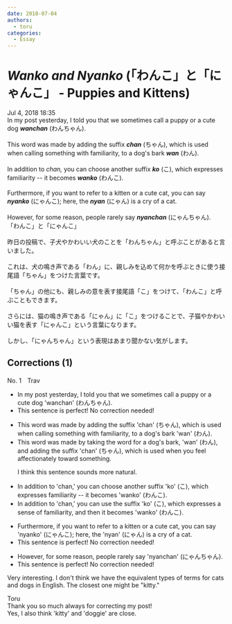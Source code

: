 ```yaml
---
date: 2018-07-04
authors:
  - toru
categories:
  - Essay
---
```


<h1 id="subject_show"><strong><em>Wanko and Nyanko</strong></em> (「わんこ」と「にゃんこ」 - Puppies and Kittens)</h1>
<div class="date">Jul 4, 2018 18:35</div>
<div id="post"><div id="body_show_ori">
In my post yesterday, I told you that we sometimes call a puppy or a cute dog <strong><em>wanchan</em></strong> (わんちゃん).<br/><br/>This word was made by adding the suffix <strong><em>chan</em></strong> (ちゃん), which is used when calling something with familiarity, to a dog's bark <strong><em>wan</em></strong> (わん).<br/><br/>In addition to <em>chan,</em> you can choose another suffix <strong><em>ko</em></strong> (こ), which expresses familiarity -- it becomes <strong><em>wanko</em></strong> (わんこ).<br/><br/>Furthermore, if you want to refer to a kitten or a cute cat, you can say <strong><em>nyanko</em></strong> (にゃんこ); here, the <strong><em>nyan</em></strong> (にゃん) is a cry of a cat.<br/><br/>However, for some reason, people rarely say <strong><em>nyanchan</em></strong> (にゃんちゃん).
</div></div>

<!-- more -->

<div id="post_ja"><div id="body_show_mo">
「わんこ」と「にゃんこ」<br/><br/>昨日の投稿で、子犬やかわいい犬のことを「わんちゃん」と呼ぶことがあると言いました。<br/><br/>これは、犬の鳴き声である「わん」に、親しみを込めて何かを呼ぶときに使う接尾語「ちゃん」をつけた言葉です。<br/><br/>「ちゃん」の他にも、親しみの意を表す接尾語「こ」をつけて、「わんこ」と呼ぶこともできます。<br/><br/>さらには、猫の鳴き声である「にゃん」に「こ」をつけることで、子猫やかわいい猫を表す「にゃんこ」という言葉になります。<br/><br/>しかし、「にゃんちゃん」という表現はあまり聞かない気がします。
</div></div>

## Corrections (1)
<div id="block"><div class="first_name"> No. 1　<span class="just_name">Trav</span></div><div id="block2">
<ul class="correction_field">
<li class="incorrect">In my post yesterday, I told you that we sometimes call a puppy or a cute dog 'wanchan' (わんちゃん).</li>
<li class="corrected perfect">This sentence is perfect! No correction needed!</li>
</ul>
<ul class="correction_field">
<li class="incorrect">This word was made by adding the suffix 'chan' (ちゃん), which is used when calling something with familiarity, to a dog's bark 'wan' (わん).</li>
<li class="corrected correct">
This word was made by <span class="f_blue">taking the word for a dog's bark, 'wan' (わん), and</span> adding the suffix 'chan' (ちゃん), which is used when <span class="f_blue">you feel affectionately toward</span> something.
<p class="correction_comment">I think this sentence sounds more natural.</p>
</li>
</ul>
<ul class="correction_field">
<li class="incorrect">In addition to 'chan,' you can choose another suffix 'ko' (こ), which expresses familiarity -- it becomes 'wanko' (わんこ).</li>
<li class="corrected correct">
In addition to 'chan,' you can <span class="f_blue">use</span> <span class="f_blue">the</span> suffix 'ko' (こ), which expresses <span class="f_blue">a sense of</span> familiarity<span class="f_blue">, and then </span>it becomes 'wanko' (わんこ).
</li>
</ul>
<ul class="correction_field">
<li class="incorrect">Furthermore, if you want to refer to a kitten or a cute cat, you can say 'nyanko' (にゃんこ); here, the 'nyan' (にゃん) is a cry of a cat.</li>
<li class="corrected perfect">This sentence is perfect! No correction needed!</li>
</ul>
<ul class="correction_field">
<li class="incorrect">However, for some reason, people rarely say 'nyanchan' (にゃんちゃん).</li>
<li class="corrected perfect">This sentence is perfect! No correction needed!</li>
</ul>
<p class="comment_small">
 Very interesting.  I don't think we have the equivalent types of terms for cats and dogs in English.  The closest one might be "kitty."
</p>

</div><div class="name"><span class="just_name">Toru</span><br>
Thank you so much always for correcting my post!<br/>Yes, I also think 'kitty' and 'doggie' are close.
</div>
</div>

